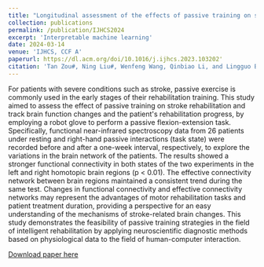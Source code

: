 ```yaml
---
title: "Longitudinal assessment of the effects of passive training on stroke rehabilitation using fNIRS technology"
collection: publications
permalink: /publication/IJHCS2024
excerpt: 'Interpretable machine learning'
date: 2024-03-14
venue: 'IJHCS, CCF A'
paperurl: https://dl.acm.org/doi/10.1016/j.ijhcs.2023.103202'
citation: 'Tan Zou#, Ning Liu#, Wenfeng Wang, Qinbiao Li, and Lingguo Bu. 2024. Longitudinal assessment of the effects of passive training on stroke rehabilitation using fNIRS technology. Int. J. Hum.-Comput. Stud. 183, C (Mar 2024). https://doi.org/10.1016/j.ijhcs.2023.103202.'
---
```

For patients with severe conditions such as stroke, passive exercise is commonly used in the early stages of their rehabilitation training. This study aimed to assess the effect of passive training on stroke rehabilitation and track brain function changes and the patient's rehabilitation progress, by employing a robot glove to perform a passive flexion-extension task. Specifically, functional near-infrared spectroscopy data from 26 patients under resting and right-hand passive interactions (task state) were recorded before and after a one-week interval, respectively, to explore the variations in the brain network of the patients. The results showed a stronger functional connectivity in both states of the two experiments in the left and right homotopic brain regions (p < 0.01). The effective connectivity network between brain regions maintained a consistent trend during the same test. Changes in functional connectivity and effective connectivity networks may represent the advantages of motor rehabilitation tasks and patient treatment duration, providing a perspective for an easy understanding of the mechanisms of stroke-related brain changes. This study demonstrates the feasibility of passive training strategies in the field of intelligent rehabilitation by applying neuroscientific diagnostic methods based on physiological data to the field of human-computer interaction.


[Download paper here](https://dl.acm.org/doi/10.1016/j.ijhcs.2023.103202)
